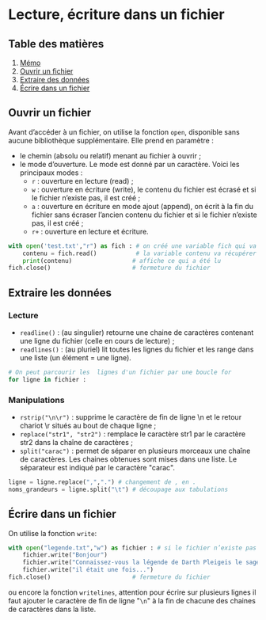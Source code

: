 # Lecture, écriture dans un fichier

## Table des matières

1. [Mémo](../README.md)
1. [Ouvrir un fichier](#ouvrir-un-fichier)
1. [Extraire des données](#extraire-les-données)
1. [Écrire dans un fichier](#écrire-dans-un-fichier)

## Ouvrir un fichier

Avant d’accéder à un fichier, on utilise la fonction `open`, disponible sans aucune bibliothèque supplémentaire. Elle prend en paramètre :  

- le chemin (absolu ou relatif) menant au fichier à ouvrir ;
- le mode d’ouverture. Le mode est donné par un caractère. Voici les principaux modes :
  - `r` : ouverture en lecture (read) ;
  - `w` : ouverture en écriture (write), le contenu du fichier est écrasé et si le fichier n’existe pas, il est créé ;
  - `a` : ouverture en écriture en mode ajout (append), on écrit à la fin du fichier sans écraser l’ancien contenu du fichier et si le fichier n’existe pas, il est créé ;
  - `r+` : ouverture en lecture et écriture.

```python
with open('test.txt',"r") as fich : # on créé une variable fich qui va contenir le fichier
    contenu = fich.read()           # la variable contenu va récupérer ce qu'on lit dans le fichier
    print(contenu)                 # affiche ce qui a été lu
fich.close()                       # fermeture du fichier
```

## Extraire les données

### Lecture

- `readline()` : (au singulier) retourne une chaine de caractères contenant une ligne
du fichier (celle en cours de lecture) ;
- `readlines()` : (au pluriel) lit toutes les lignes du fichier et les range dans une liste
(un élément = une ligne).

```python
# On peut parcourir les  lignes d'un fichier par une boucle for
for ligne in fichier :

```

### Manipulations

- `rstrip("\n\r")` : supprime le caractère de fin de ligne \n et le retour chariot \r situés au bout de chaque ligne ;
- `replace("str1", "str2")` : remplace le caractère str1 par le caractère str2 dans la chaîne de caractères ;
- `split("carac")` : permet de séparer en plusieurs morceaux une chaîne de caractères. Les chaines obtenues sont mises dans une liste. Le séparateur est indiqué par le caractère "carac".

```python
ligne = ligne.replace(",",".") # changement de , en .
noms_grandeurs = ligne.split("\t") # découpage aux tabulations
```

## Écrire dans un fichier

On utilise la fonction `write`:

```python
with open("legende.txt","w") as fichier : # si le fichier n’existe pas il sera créé
    fichier.write("Bonjour")
    fichier.write("Connaissez-vous la légende de Darth Pleigeis le sage ?")
    fichier.write("il était une fois...")
fich.close()                       # fermeture du fichier
```

ou encore la fonction `writelines`, attention pour écrire sur plusieurs lignes il faut ajouter le caractère de fin de ligne "`\n`" à la fin de chacune des chaines de caractères dans la liste.
